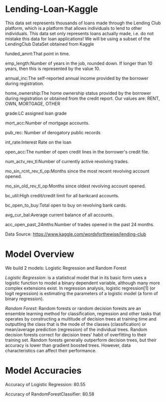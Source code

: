 # **Lending-Loan-Kaggle**
This data set represents thousands of loans made through the Lending Club platform, which is a platform that allows individuals to lend to other individuals. This data set only represents loans actually made, i.e. do not mistake this data for loan applications! We will be using a subset of the LendingClub DataSet obtained from Kaggle

funded_amnt:That point in time.

emp_length:Number of years in the job, rounded down. If longer than 10 years, then this is represented by the value 10.

annual_inc:The self-reported annual income provided by the borrower during registration. 

home_ownership:The home ownership status provided by the borrower during registration or obtained from the credit report. Our values are: RENT, OWN, MORTGAGE, OTHER

grade:LC assigned loan grade

mort_acc:Number of mortgage accounts.

pub_rec: Number of derogatory public records

int_rate:Interest Rate on the loan

open_acc:The number of open credit lines in the borrower's credit file.

num_actv_rev_tl:Number of currently active revolving trades.

mo_sin_rcnt_rev_tl_op:Months since the most recent revolving account opened.

mo_sin_old_rev_tl_op:Months since oldest revolving account opened.

bc_util:High credit/credit limit for all bankcard accounts.

bc_open_to_buy:Total open to buy on revolving bank cards.

avg_cur_bal:Average current balance of all accounts.

acc_open_past_24mths:Number of trades opened in the past 24 months.

Data Source: https://www.kaggle.com/wordsforthewise/lending-club

# **Model Overview**

We build 2 models: Logistic Regression and Random Forest

*Logistic Regression*: is a statistical model that in its basic form uses a logistic function to model a binary dependent variable, although many more complex extensions exist. In regression analysis, logistic regression[1] (or logit regression) is estimating the parameters of a logistic model (a form of binary regression).

*Random Forest*: Random forests or random decision forests are an ensemble learning method for classification, regression and other tasks that operates by constructing a multitude of decision trees at training time and outputting the class that is the mode of the classes (classification) or mean/average prediction (regression) of the individual trees. Random decision forests correct for decision trees' habit of overfitting to their training set. Random forests generally outperform decision trees, but their accuracy is lower than gradient boosted trees. However, data characteristics can affect their performance. 

# **Model Accuracies**

Accuracy of Logistic Regression: 80.55

Accuracy of RandomForestClassifier: 80.58
